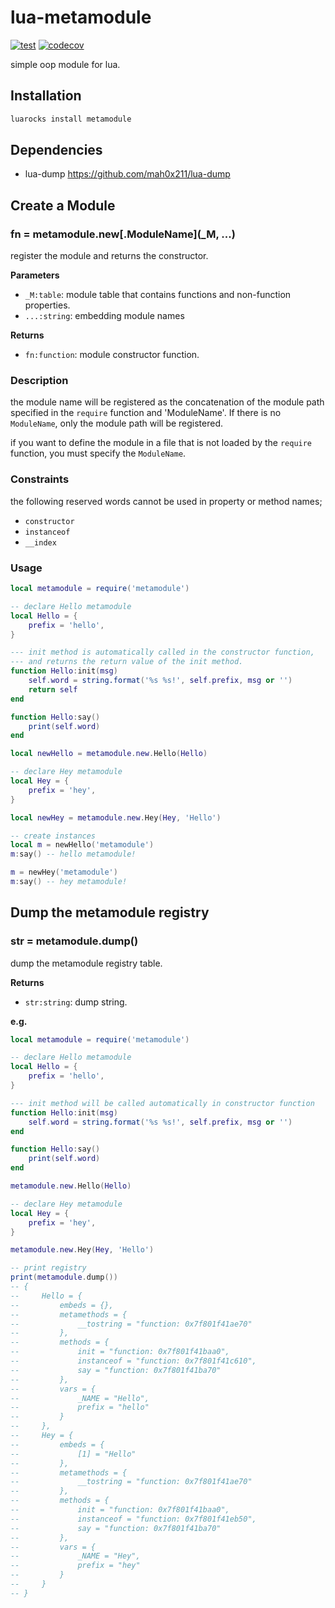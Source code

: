 lua-metamodule
==========

[![test](https://github.com/mah0x211/lua-metamodule/actions/workflows/test.yml/badge.svg)](https://github.com/mah0x211/lua-metamodule/actions/workflows/test.yml)
[![codecov](https://codecov.io/gh/mah0x211/lua-metamodule/branch/master/graph/badge.svg)](https://codecov.io/gh/mah0x211/lua-metamodule)

simple oop module for lua.

## Installation

```sh
luarocks install metamodule
```

## Dependencies

- lua-dump https://github.com/mah0x211/lua-dump

## Create a Module

### fn = metamodule.new[.ModuleName](_M, ...)

register the module and returns the constructor.

**Parameters**

- `_M:table`: module table that contains functions and non-function properties.
- `...:string`: embedding module names

**Returns**

- `fn:function`: module constructor function.


### Description

the module name will be registered as the concatenation of the module path specified in the `require` function and 'ModuleName'. If there is no `ModuleName`, only the module path will be registered.

if you want to define the module in a file that is not loaded by the `require` function, you must specify the `ModuleName`.


### Constraints

the following reserved words cannot be used in property or method names;

- `constructor`
- `instanceof`
- `__index`


### Usage

```lua
local metamodule = require('metamodule')

-- declare Hello metamodule
local Hello = {
    prefix = 'hello',
}

--- init method is automatically called in the constructor function,
--- and returns the return value of the init method.
function Hello:init(msg)
    self.word = string.format('%s %s!', self.prefix, msg or '')
    return self
end

function Hello:say()
    print(self.word)
end

local newHello = metamodule.new.Hello(Hello)

-- declare Hey metamodule
local Hey = {
    prefix = 'hey',
}

local newHey = metamodule.new.Hey(Hey, 'Hello')

-- create instances
local m = newHello('metamodule')
m:say() -- hello metamodule!

m = newHey('metamodule')
m:say() -- hey metamodule!
```


## Dump the metamodule registry

### str = metamodule.dump()

dump the metamodule registry table.

**Returns**

- `str:string`: dump string.

**e.g.**

```lua
local metamodule = require('metamodule')

-- declare Hello metamodule
local Hello = {
    prefix = 'hello',
}

--- init method will be called automatically in constructor function
function Hello:init(msg)
    self.word = string.format('%s %s!', self.prefix, msg or '')
end

function Hello:say()
    print(self.word)
end

metamodule.new.Hello(Hello)

-- declare Hey metamodule
local Hey = {
    prefix = 'hey',
}

metamodule.new.Hey(Hey, 'Hello')

-- print registry
print(metamodule.dump())
-- {
--     Hello = {
--         embeds = {},
--         metamethods = {
--             __tostring = "function: 0x7f801f41ae70"
--         },
--         methods = {
--             init = "function: 0x7f801f41baa0",
--             instanceof = "function: 0x7f801f41c610",
--             say = "function: 0x7f801f41ba70"
--         },
--         vars = {
--             _NAME = "Hello",
--             prefix = "hello"
--         }
--     },
--     Hey = {
--         embeds = {
--             [1] = "Hello"
--         },
--         metamethods = {
--             __tostring = "function: 0x7f801f41ae70"
--         },
--         methods = {
--             init = "function: 0x7f801f41baa0",
--             instanceof = "function: 0x7f801f41eb50",
--             say = "function: 0x7f801f41ba70"
--         },
--         vars = {
--             _NAME = "Hey",
--             prefix = "hey"
--         }
--     }
-- }
```
